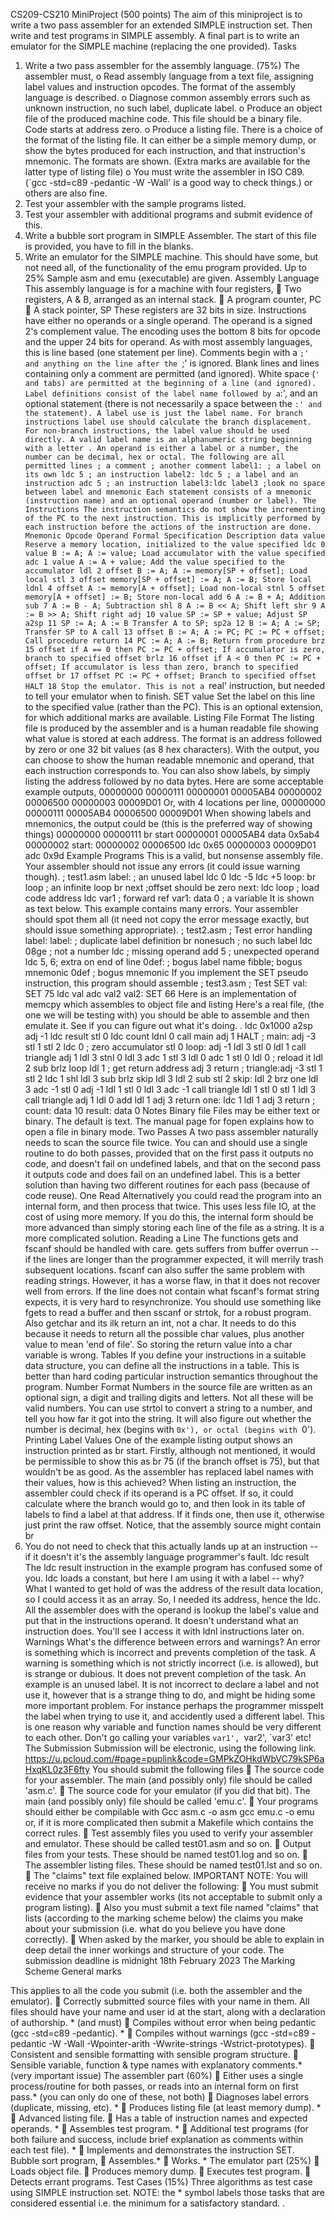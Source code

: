 CS209-CS210 MiniProject
(500 points)
The aim of this miniproject is to write a two pass assembler for an extended SIMPLE
instruction set. Then write and test programs in SIMPLE assembly. A final part is to write an
emulator for the SIMPLE machine (replacing the one provided).
Tasks
1. Write a two pass assembler for the assembly language. (75%)
The assembler must,
o Read assembly language from a text file, assigning label values and instruction
opcodes. The format of the assembly language is described.
o Diagnose common assembly errors such as unknown instruction, no such label,
duplicate label.
o Produce an object file of the produced machine code. This file should be a binary
file. Code starts at address zero.
o Produce a listing file. There is a choice of the format of the listing file. It can
either be a simple memory dump, or show the bytes produced for each instruction,
and that instruction's mnemonic. The formats are shown. (Extra marks are
available for the latter type of listing file)
o You must write the assembler in ISO C89. (`gcc -std=c89 -pedantic -W -Wall' is a
good way to check things.) or others are also fine.
2. Test your assembler with the sample programs listed.
3. Test your assembler with additional programs and submit evidence of this.
4. Write a bubble sort program in SIMPLE Assembler. The start of this file is provided, you
have to fill in the blanks.
5. Write an emulator for the SIMPLE machine. This should have some, but not need all, of
the functionality of the emu program provided. Up to 25%
Sample asm and emu (executable) are given.
Assembly Language
This assembly language is for a machine with four registers,
 Two registers, A & B, arranged as an internal stack.
 A program counter, PC 
 A stack pointer, SP
These registers are 32 bits in size. Instructions have either no operands or a single operand. The
operand is a signed 2's complement value. The encoding uses the bottom 8 bits for opcode and
the upper 24 bits for operand.
As with most assembly languages, this is line based (one statement per line). Comments begin
with a `;' and anything on the line after the `;' is ignored. Blank lines and lines containing only a
comment are permitted (and ignored). White space (` ' and tabs) are permitted at the beginning of
a line (and ignored). Label definitions consist of the label name followed by a `:', and an optional
statement (there is not necessarily a space between the `:' and the statement). A label use is just
the label name. For branch instructions label use should calculate the branch displacement. For
non-branch instructions, the label value should be used directly. A valid label name is an
alphanumeric string beginning with a letter . An operand is either a label or a number, the
number can be decimal, hex or octal.
The following are all permitted lines
; a comment
 ; another comment
label1: ; a label on its own
ldc 5 ; an instruction
label2: ldc 5 ; a label and an instruction
 adc 5 ; an instruction
label3:ldc label3 ;look no space between label and mnemonic
Each statement consists of a mnemonic (instruction name) and an optional operand (number or
label).
The Instructions
The instruction semantics do not show the incrementing of the PC to the next instruction. This is
implicitly performed by each instruction before the actions of the instruction are done.
Mnemonic Opcode Operand Formal Specification Description
data value Reserve a memory location,
initialized to the value specified
ldc 0 value B := A; A := value; Load accumulator with the value
specified
adc 1 value A := A + value; Add the value specified to the
accumulator
ldl 2 offset B := A;
A := memory[SP + offset]; Load local
stl 3 offset memory[SP + offset] := A;
A := B; Store local 
ldnl 4 offset A := memory[A + offset]; Load non-local
stnl 5 offset memory[A + offset] := B; Store non-local
add 6 A := B + A; Addition
sub 7 A := B - A; Subtraction
shl 8 A := B << A; Shift left
shr 9 A := B >> A; Shift right
adj 10 value SP := SP + value; Adjust SP
a2sp 11 SP := A; A := B Transfer A to SP;
sp2a 12 B := A; A := SP; Transfer SP to A
call 13 offset B := A; A := PC;
PC := PC + offset; Call procedure
return 14 PC := A; A := B; Return from procedure
brz 15 offset if A == 0 then
PC := PC + offset;
If accumulator is zero, branch to
specified offset
brlz 16 offset if A < 0 then
PC := PC + offset;
If accumulator is less than zero,
branch to specified offset
br 17 offset PC := PC + offset; Branch to specified offset
HALT 18
Stop the emulator. This is not a
`real' instruction, but needed to tell
your emulator when to finish.
SET value
Set the label on this line to the
specified value (rather than the
PC). This is an optional extension,
for which additional marks are
available.
Listing File Format
The listing file is produced by the assembler and is a human readable file showing what value is
stored at each address. The format is an address followed by zero or one 32 bit values (as 8 hex
characters).
With the output, you can choose to show the human readable mnemonic and operand, that each
instruction corresponds to. You can also show labels, by simply listing the address followed by
no data bytes.
Here are some acceptable example outputs,
00000000 00000111
00000001 00005AB4 
00000002 00006500
00000003 00009D01
Or, with 4 locations per line,
00000000 00000111 00005AB4 00006500 00009D01
When showing labels and mnemonics, the output could be (this is the preferred way of showing
things)
00000000 00000111 br start
00000001 00005AB4 data 0x5ab4
00000002 start:
00000002 00006500 ldc 0x65
00000003 00009D01 adc 0x9d
Example Programs
This is a valid, but nonsense assembly file. Your assembler should not issue any errors (it could
issue warning though).
; test1.asm
label: ; an unused label
 ldc 0
 ldc -5
 ldc +5
loop: br loop ; an infinite loop
br next ;offset should be zero
next:
 ldc loop ; load code address
 ldc var1 ; forward ref
var1: data 0 ; a variable
It is shown as text below.
This example contains many errors. Your assembler should spot them all (it need not copy the
error message exactly, but should issue something appropriate).
; test2.asm
; Test error handling
label:
label: ; duplicate label definition
br nonesuch ; no such label
ldc 08ge ; not a number
ldc ; missing operand
add 5 ; unexpected operand
ldc 5, 6; extra on end of line
0def: ; bogus label name
fibble; bogus mnemonic
0def ; bogus mnemonic 
If you implement the SET pseudo instruction, this program should assemble
; test3.asm
; Test SET
val: SET 75
ldc val
adc val2
val2: SET 66
Here is an implementation of memcpy which assembles to  object file  and listing
Here's a real file, (the one we will be testing with) you should be able to assemble and then
emulate it. See if you can figure out what it's doing. .
 ldc 0x1000
 a2sp
 adj -1
 ldc result
 stl 0
 ldc count
 ldnl 0
 call main
 adj 1
 HALT
;
main: adj -3
 stl 1
 stl 2
 ldc 0 ; zero accumulator
 stl 0
loop: adj -1
 ldl 3
 stl 0
 ldl 1
 call triangle
 adj 1
 ldl 3
 stnl 0
 ldl 3
 adc 1
 stl 3
 ldl 0
 adc 1
 stl 0
 ldl 0 ; reload it
 ldl 2
 sub
 brlz loop
 ldl 1 ; get return address
 adj 3
 return
; 
triangle:adj -3
 stl 1
 stl 2
 ldc 1
 shl
 ldl 3
 sub
 brlz skip
 ldl 3
 ldl 2
 sub
 stl 2
skip: ldl 2
 brz one
 ldl 3
 adc -1
 stl 0
 adj -1
 ldl 1
 stl 0
 ldl 3
 adc -1
 call triangle
 ldl 1
 stl 0
 stl 1
 ldl 3
 call triangle
 adj 1
 ldl 0
 add
 ldl 1
 adj 3
 return
one: ldc 1
 ldl 1
 adj 3
 return
;
count: data 10
result: data 0
Notes
Binary file
Files may be either text or binary. The default is text. The manual page for fopen
explains how to open a file in binary mode.
Two Passes
A two pass assembler naturally needs to scan the source file twice. You can and should
use a single routine to do both passes, provided that on the first pass it outputs no code,
and doesn't fail on undefined labels, and that on the second pass it outputs code and does 
fail on an undefined label. This is a better solution than having two different routines for
each pass (because of code reuse).
One Read
Alternatively you could read the program into an internal form, and then process that
twice. This uses less file IO, at the cost of using more memory. If you do this, the internal
form should be more advanced than simply storing each line of the file as a string. It is a
more complicated solution.
Reading a Line
The functions gets and fscanf should be handled with care. gets suffers from buffer
overrun -- if the lines are longer than the programmer expected, it will merrily trash
subsequent locations. fscanf can also suffer the same problem with reading strings.
However, it has a worse flaw, in that it does not recover well from errors. If the line does
not contain what fscanf's format string expects, it is very hard to resynchronize. You
should use something like fgets to read a buffer and then sscanf or strtok, for a robust
program.
Also getchar and its ilk return an int, not a char. It needs to do this because it needs to
return all the possible char values, plus another value to mean 'end of file'. So storing the
return value into a char variable is wrong.
Tables
If you define your instructions in a suitable data structure, you can define all the
instructions in a table. This is better than hard coding particular instruction semantics
throughout the program.
Number Format
Numbers in the source file are written as an optional sign, a digit and trailing digits and
letters. Not all these will be valid numbers. You can use strtol to convert a string to a
number, and tell you how far it got into the string. It will also figure out whether the
number is decimal, hex (begins with `0x'), or octal (begins with `0').
Printing Label Values
One of the example listing output shows an instruction printed as br start. Firstly,
although not mentioned, it would be permissible to show this as br 75 (if the branch
offset is 75), but that wouldn't be as good. As the assembler has replaced label names
with their values, how is this achieved? When listing an instruction, the assembler could
check if its operand is a PC offset. If so, it could calculate where the branch would go to,
and then look in its table of labels to find a label at that address. If it finds one, then use
it, otherwise just print the raw offset. Notice, that the assembly source might contain br
7. You do not need to check that this actually lands up at an instruction -- if it doesn't it's
the assembly language programmer's fault.
ldc result
The ldc result instruction in the example program has confused some of you. ldc
loads a constant, but here I am using it with a label -- why? What I wanted to get hold of
was the address of the result data location, so I could access it as an array. So, I needed
its address, hence the ldc. All the assembler does with the operand is lookup the label's
value and put that in the instructions operand. It doesn't understand what an instruction
does. You'll see I access it with ldnl instructions later on. 
Warnings
What's the difference between errors and warnings? An error is something which is
incorrect and prevents completion of the task. A warning is something which is not
strictly incorrect (i.e. is allowed), but is strange or dubious. It does not prevent
completion of the task. An example is an unused label. It is not incorrect to declare a
label and not use it, however that is a strange thing to do, and might be hiding some more
important problem. For instance perhaps the programmer misspelt the label when trying
to use it, and accidently used a different label. This is one reason why variable and
function names should be very different to each other. Don't go calling your variables
`var1', `var2', `var3' etc!
The Submission
Submission will be electronic, using the following link.
  https://u.pcloud.com/#page=puplink&code=GMPkZOHkdWbVC79kSP6aHxqKL0z3F6fty
You should submit the following files
 The source code for your assembler. The main (and possibly only) file should be called
'asm.c'.
 The source code for your emulator (if you did that bit). The main (and possibly only) file
should be called 'emu.c'.
 Your programs should either be compilable with
 Gcc asm.c -o asm
 gcc emu.c -o emu
or, if it is more complicated then submit a Makefile which contains the correct rules.
 Test assembly files you used to verify your assembler and emulator. These should be
called test01.asm and so on.
 Output files from your tests. These should be named test01.log and so on.
 The assembler listing files. These should be named test01.lst and so on.
 The "claims" text file explained below.
IMPORTANT NOTE:
You will receive no marks if you do not deliver the following:
 You must submit evidence that your assembler works (its not acceptable to submit only a
program listing). 
 Also you must submit a text file named "claims" that lists (according to the marking
scheme below) the claims you make about your submission (i.e. what do you believe you
have done correctly).
 When asked by the marker, you should be able to explain in deep detail the inner
workings and structure of your code.
The submission deadline is midnight 18th February 2023
The Marking Scheme
General marks

 This applies to all the code you submit (i.e. both the assembler and the emulator).
 Correctly submitted source files with your name in them. All files should have your name
and user id at the start, along with a declaration of authorship. * (and must)
 Compiles without error when being pedantic (gcc -std=c89 -pedantic). *
 Compiles without warnings (gcc -std=c89 -pedantic -W -Wall -Wpointer-arith
-Wwrite-strings -Wstrict-prototypes).
 Consistent and sensible formatting with sensible program structure.
 Sensible variable, function & type names with explanatory comments.* (very important
issue)
The assembler part (60%)
 Either uses a single process/routine for both passes, or reads into an internal form on first
pass.* (you can only do one of these, not both)
 Diagnoses label errors (duplicate, missing, etc). *
 Produces listing file (at least memory dump). *
 Advanced listing file.
 Has a table of instruction names and expected operands. *
 Assembles test program. *
 Additional test programs (for both failure and success, include brief explanation as
comments within each test file). *
 Implements and demonstrates the instruction SET.
Bubble sort program,
 Assembles.*
 Works. *
The emulator part (25%)
 Loads object file.
 Produces memory dump.
 Executes test program. 
 Detects errant programs.
Test Cases (15%)
Three algorithms as test case using SIMPLE instruction set.
NOTE: the * symbol labels those tasks that are considered essential i.e. the minimum for a
satisfactory standard.
 . 
